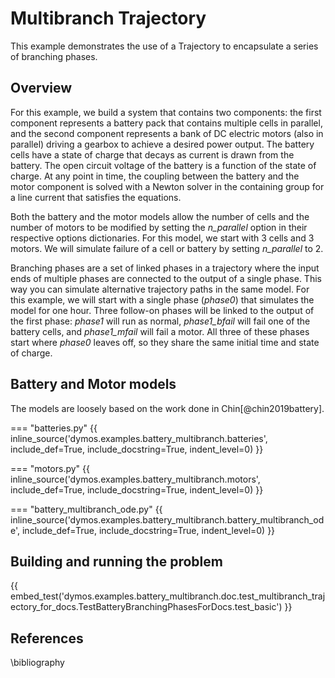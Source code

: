 # Multibranch Trajectory

This example demonstrates the use of a Trajectory to encapsulate a
series of branching phases.

## Overview

For this example, we build a system that contains two components: the
first component represents a battery pack that contains multiple cells
in parallel, and the second component represents a bank of DC electric
motors (also in parallel) driving a gearbox to achieve a desired power
output. The battery cells have a state of charge that decays as current
is drawn from the battery. The open circuit voltage of the battery is a
function of the state of charge. At any point in time, the coupling
between the battery and the motor component is solved with a Newton
solver in the containing group for a line current that satisfies the
equations.

Both the battery and the motor models allow the number of cells and the
number of motors to be modified by setting the _n\_parallel_ option in
their respective options dictionaries. For this model, we start with 3
cells and 3 motors. We will simulate failure of a cell or battery by
setting _n\_parallel_ to 2.

Branching phases are a set of linked phases in a trajectory where the
input ends of multiple phases are connected to the output of a single
phase. This way you can simulate alternative trajectory paths in the
same model. For this example, we will start with a single phase
(_phase0_) that simulates the model for one hour. Three follow-on
phases will be linked to the output of the first phase: _phase1_ will
run as normal, _phase1\_bfail_ will fail one of the battery cells, and
_phase1\_mfail_ will fail a motor. All three of these phases start
where _phase0_ leaves off, so they share the same initial time and
state of charge.

## Battery and Motor models

The models are loosely based on the work done in Chin[@chin2019battery].

=== "batteries.py"
{{ inline_source('dymos.examples.battery_multibranch.batteries',
include_def=True,
include_docstring=True,
indent_level=0)
}}

=== "motors.py"
{{ inline_source('dymos.examples.battery_multibranch.motors',
include_def=True,
include_docstring=True,
indent_level=0)
}}

=== "battery_multibranch_ode.py"
{{ inline_source('dymos.examples.battery_multibranch.battery_multibranch_ode',
include_def=True,
include_docstring=True,
indent_level=0)
}}

## Building and running the problem

{{ embed_test('dymos.examples.battery_multibranch.doc.test_multibranch_trajectory_for_docs.TestBatteryBranchingPhasesForDocs.test_basic') }}

## References

\bibliography

